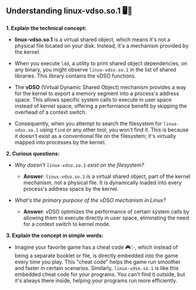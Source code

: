 **Understanding linux-vdso.so.1** 🖥️🔗
---

**1. Explain the technical concept:**

- **linux-vdso.so.1** is a virtual shared object, which means it's not a physical file located on your disk. Instead, it's a mechanism provided by the kernel.

- When you execute `ldd`, a utility to print shared object dependencies, on any binary, you might observe `linux-vdso.so.1` in the list of shared libraries. This library contains the vDSO functions.

- The **vDSO** (Virtual Dynamic Shared Object) mechanism provides a way for the kernel to export a memory segment into a process's address space. This allows specific system calls to execute in user space instead of kernel space, offering a performance benefit by skipping the overhead of a context switch.

- Consequently, when you attempt to search the filesystem for `linux-vdso.so.1` using `find` or any other tool, you won't find it. This is because it doesn't exist as a conventional file on the filesystem; it's virtually mapped into processes by the kernel.

**2. Curious questions:**

- *Why doesn't `linux-vdso.so.1` exist on the filesystem?*

  - **Answer**: `linux-vdso.so.1` is a virtual shared object, part of the kernel mechanism, not a physical file. It is dynamically loaded into every process's address space by the kernel.

- *What's the primary purpose of the vDSO mechanism in Linux?*

  - **Answer**: vDSO optimizes the performance of certain system calls by allowing them to execute directly in user space, eliminating the need for a context switch to kernel mode.

**3. Explain the concept in simple words:**

- Imagine your favorite game has a cheat code 🎮✨, which instead of being a separate booklet or file, is directly embedded into the game every time you play. This "cheat code" helps the game run smoother and faster in certain scenarios. Similarly, `linux-vdso.so.1` is like this embedded cheat code for your programs. You can't find it outside, but it's always there inside, helping your programs run more efficiently.



